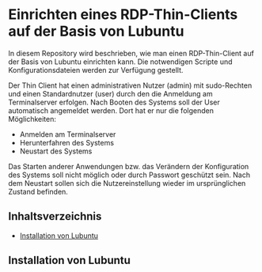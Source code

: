 # Einrichten eines RDP-Thin-Clients auf der Basis von Lubuntu

In diesem Repository wird beschrieben, wie man einen RDP-Thin-Client auf der Basis von Lubuntu einrichten kann. Die notwendigen Scripte und Konfigurationsdateien werden zur Verfügung gestellt.

Der Thin Client hat einen administrativen Nutzer (admin) mit sudo-Rechten und einen Standardnutzer (user) durch den die Anmeldung am Terminalserver erfolgen. Nach Booten des Systems soll der User automatisch angemeldet werden. Dort hat er nur die folgenden Möglichkeiten:

  * Anmelden am Terminalserver
  * Herunterfahren des Systems
  * Neustart des Systems

Das Starten anderer Anwendungen bzw. das Verändern der Konfiguration des Systems soll nicht möglich oder durch Passwort geschützt sein. Nach dem Neustart sollen sich die Nutzereinstellung wieder im ursprünglichen Zustand befinden.

## Inhaltsverzeichnis


- [Installation von Lubuntu](#installation-von-lubunt)

## Installation von Lubuntu
